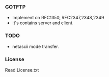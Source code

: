 ### GOTFTP
* Implement on RFC1350, RFC2347,2348,2349
* It's contains server and client. 

### TODO
* netascii mode transfer.

### License
Read License.txt 
